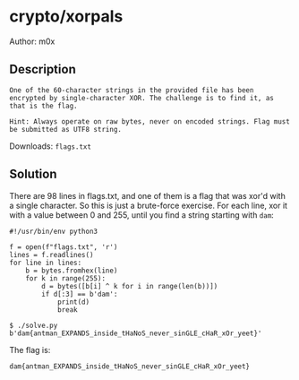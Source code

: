 
# crypto/xorpals

Author: m0x

## Description

```
One of the 60-character strings in the provided file has been encrypted by single-character XOR. The challenge is to find it, as that is the flag.

Hint: Always operate on raw bytes, never on encoded strings. Flag must be submitted as UTF8 string.
```

Downloads: `flags.txt`

## Solution

There are 98 lines in flags.txt, and one of them is a flag that was xor'd with a single character. So this is just a brute-force exercise. For each line, xor it with a value between 0 and 255, until you find a string starting with `dam`:

```python3
#!/usr/bin/env python3

f = open(f"flags.txt", 'r')
lines = f.readlines()
for line in lines:
    b = bytes.fromhex(line)
    for k in range(255):
        d = bytes([b[i] ^ k for i in range(len(b))])
        if d[:3] == b'dam':
            print(d)
            break
```

```
$ ./solve.py
b'dam{antman_EXPANDS_inside_tHaNoS_never_sinGLE_cHaR_xOr_yeet}'
```

The flag is:

```
dam{antman_EXPANDS_inside_tHaNoS_never_sinGLE_cHaR_xOr_yeet}
```

